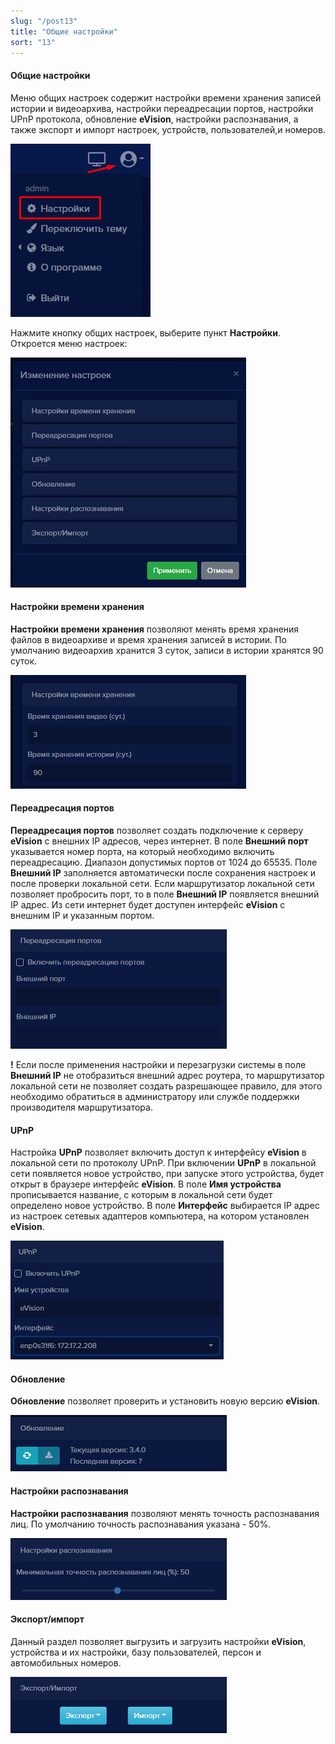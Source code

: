 ```yaml
---
slug: "/post13"
title: "Общие настройки"
sort: "13"
---
```


#### Общие настройки
Меню общих настроек содержит настройки времени хранения записей истории и видеоархива, настройки переадресации портов, настройки UPnP протокола, обновление **eVision**, настройки распознавания, а также экспорт и импорт настроек, устройств, пользователей,и номеров.

![](images/Screenshot_150.png)

Нажмите кнопку общих настроек, выберите пункт **Настройки**. Откроется меню настроек: 

![](images/Screenshot_151.png)

#### Настройки времени хранения

**Настройки времени хранения** позволяют менять время хранения файлов в видеоархиве и время хранения записей в истории. По умолчанию видеоархив хранится 3 суток, записи в истории хранятся 90 суток.

![](images/Screenshot_152.png)

#### Переадресация портов

**Переадресация портов** позволяет создать подключение к серверу **eVision** с внешних IP адресов, через интернет. В поле **Внешний порт** указывается номер порта, на который необходимо включить переадресацию. Диапазон допустимых портов от 1024 до 65535. Поле **Внешний IP** заполняется автоматически после сохранения настроек и после проверки локальной сети. Если маршрутизатор локальной сети позволяет пробросить порт, то в поле **Внешний IP** появляется внешний IP адрес. Из сети интернет будет доступен интерфейс **eVision** с внешним IP и указанным портом.

![](images/Screenshot_156.png)

**!** Если после применения настройки и перезагрузки системы в поле **Внешний IP** не отобразиться внешний адрес роутера, то маршрутизатор локальной сети не позволяет создать разрешающее правило, для этого необходимо обратиться в администратору или службе поддержки производителя маршрутизатора.

#### UPnP
Настройка **UPnP** позволяет включить доступ к интерфейсу **eVision** в локальной сети по протоколу UPnP. При включении **UPnP** в локальной сети появляется новое устройство, при запуске этого устройства, будет открыт в браузере интерфейс **eVision**. В поле **Имя устройства** прописывается название, с которым в локальной сети будет определено новое устройство. В поле **Интерфейс** выбирается IP адрес из настроек сетевых адаптеров компьютера, на котором установлен **eVision**.

![](images/Screenshot_157_2.png)

#### Обновление

**Обновление** позволяет проверить и установить новую версию **eVision**.

![](images/Screenshot_158.png)

#### Настройки распознавания

**Настройки распознавания** позволяют менять точность распознавания лиц. По умолчанию точность распознавания указана - 50%. 

![](images/Screenshot_160.png)

#### Экспорт/импорт
Данный раздел позволяет выгрузить и загрузить настройки **eVision**, устройства и их настройки, базу пользователей, персон и автомобильных номеров.

![](images/Screenshot_159.png)